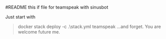 #README
this if file for teamspeak with sinusbot

Just start with
> docker stack deploy -c .\stack.yml teamspeak
...and forget.
You are welcome future me.
